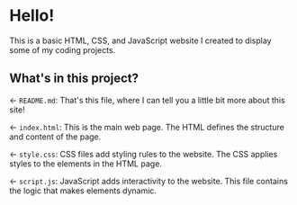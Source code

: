 # Hello!

This is a basic HTML, CSS, and JavaScript website I created to display some of my coding projects.

## What's in this project?

← `README.md`: That's this file, where I can tell you a little bit more about this site!

← `index.html`: This is the main web page. The HTML defines the structure and content of the page.

← `style.css`: CSS files add styling rules to the website. The CSS applies styles to the elements in the HTML page.

← `script.js`: JavaScript adds interactivity to the website. This file contains the logic that makes elements dynamic.
